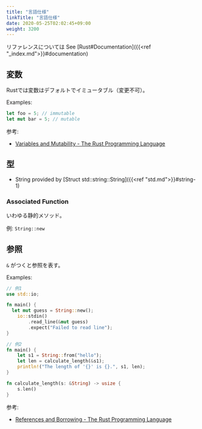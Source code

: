 ```yaml
---
title: "言語仕様"
linkTitle: "言語仕様"
date: 2020-05-25T02:02:45+09:00
weight: 3200
---
```


リファレンスについては See [Rust#Documentation]({{<ref "_index.md">}}#documentation)

## 変数

Rustでは変数はデフォルトでイミュータブル（変更不可）。

Examples:

```Rust
let foo = 5; // immutable
let mut bar = 5; // mutable
```

参考:

- [Variables and Mutability - The Rust Programming Language](https://doc.rust-lang.org/book/ch03-01-variables-and-mutability.html#variables-and-mutability)

## 型

- String provided by [Struct std::string::String]({{<ref "std.md">}}#string-1)

### Associated Function

いわゆる静的メソッド。

例: `String::new`

## 参照

`&` がつくと参照を表す。

Examples:

```Rust
// 例1
use std::io;

fn main() {
  let mut guess = String::new();
    io::stdin()
        .read_line(&mut guess)
        .expect("Failed to read line");
}

// 例2
fn main() {
    let s1 = String::from("hello");
    let len = calculate_length(&s1);
    println!("The length of '{}' is {}.", s1, len);
}

fn calculate_length(s: &String) -> usize {
    s.len()
}
```

参考:

- [References and Borrowing - The Rust Programming Language](https://doc.rust-lang.org/book/ch04-02-references-and-borrowing.html)

